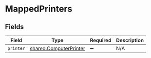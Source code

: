 # MappedPrinters


## Fields

| Field                                                                   | Type                                                                    | Required                                                                | Description                                                             |
| ----------------------------------------------------------------------- | ----------------------------------------------------------------------- | ----------------------------------------------------------------------- | ----------------------------------------------------------------------- |
| `printer`                                                               | [shared.ComputerPrinter](../../../sdk/models/shared/computerprinter.md) | :heavy_minus_sign:                                                      | N/A                                                                     |